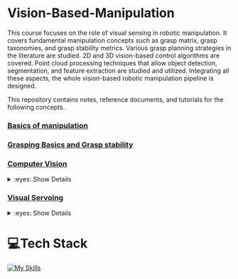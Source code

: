 # Vision-Based-Manipulation

This course focuses on the role of visual sensing in robotic manipulation. It covers fundamental
manipulation concepts such as grasp matrix, grasp taxonomies, and grasp stability metrics.
Various grasp planning strategies in the literature are studied. 2D and 3D vision-based control
algorithms are covered. Point cloud processing techniques that allow object detection,
segmentation, and feature extraction are studied and utilized. Integrating all these aspects, the
whole vision-based robotic manipulation pipeline is designed.

This repository contains notes, reference documents, and tutorials for the following concepts. 
### [Basics of manipulation](https://github.com/Gokulsrinivas98/Vision-Based-Manipulation/tree/main/HW1)
### [Grasping Basics and Grasp stability](https://github.com/Gokulsrinivas98/Vision-Based-Manipulation/tree/main/HW2)
### [Computer Vision](https://github.com/Gokulsrinivas98/Vision-Based-Manipulation/tree/main/HW3)

<details>
<summary>:eyes: Show Details</summary>

# Computer Vision Techniques
This subfolder deals with various computer vision techniques to detect several image features on an object. These image features are not only important to understand the object geometry to be used for planning and executing robotic manipulation strategies, but also would allow us to implement vision-based control algorithms. 


The following are performed:
- Spawn the robot and the object of interest in gazebo. 
- Get the camera images from the simulator and publish them back to ROS2
- Perform the following on the captured image using OpenCV functions
    - Apply color thresholding
    - Apply canny edge detection algorithm
    - Apply Harris corner detection algorithm
    - Apply Hough circles algorithm to detect the circles and find their centers.
## Installation

Install python

```bash
 sudo apt-get install python3-opencv
```
## Output
The compiled outputs of the project can be found in [Results](
https://github.com/Gokulsrinivas98/Vision-Based-Manipulation/edit/main/HW3/GSrinivasan_Hw3.pdf)    
</details>

### [Visual Servoing](https://github.com/Gokulsrinivas98/Vision-Based-Manipulation/tree/main/HW4)

<details>
<summary>:eyes: Show Details</summary>
    
# Visual Servoing 
This subfolder deals with implementing visual servoing algorithm for a 2 DOF robot

The following are performed:
- Spawn the created object(rectangular block with 4 cylinders placed on top of it) on the ground within robot's workspace.

- Move the robot via the position controller so that the whole object is visible in the image. Take an image, get the coordinates of the 4 circle centers.

- Move the robot to a different location using the position controller. In the new location, the whole object should still be visible by the virtual camera. Take an image, get the coordinates of the 4 circle centers.

- Implement visual servoing algorithm that uses these four point features (the centers of the circles) and servos the robot from one image configuration to the other.
## Output
The compiled outputs of the project can be found in [Results](
https://github.com/Gokulsrinivas98/Vision-Based-Manipulation/blob/main/HW4/VisionBased%20Hw4.pdf)
</details>


# 💻Tech Stack
[![My Skills](https://skillicons.dev/icons?i=python,ros,matlab,linux&theme=dark&perline=17)](https://skillicons.dev)
